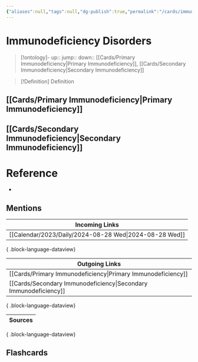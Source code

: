 ```yaml
---
{"aliases":null,"tags":null,"dg-publish":true,"permalink":"/cards/immunodeficiency-disorders/","dgPassFrontmatter":true}
---
```


# Immunodeficiency Disorders

> [!ontology]-
> up:: 
> jump:: 
> down:: [[Cards/Primary Immunodeficiency\|Primary Immunodeficiency]], [[Cards/Secondary Immunodeficiency\|Secondary Immunodeficiency]]

> [!Definition] Definition

## [[Cards/Primary Immunodeficiency\|Primary Immunodeficiency]]

## [[Cards/Secondary Immunodeficiency\|Secondary Immunodeficiency]]

# Reference

- 

## Mentions

| Incoming Links                                            |
| --------------------------------------------------------- |
| [[Calendar/2023/Daily/2024-08-28 Wed\|2024-08-28 Wed]] |

{ .block-language-dataview}

| Outgoing Links                                                      |
| ------------------------------------------------------------------- |
| [[Cards/Primary Immunodeficiency\|Primary Immunodeficiency]]     |
| [[Cards/Secondary Immunodeficiency\|Secondary Immunodeficiency]] |

{ .block-language-dataview}

| Sources |
| ------- |

{ .block-language-dataview}

## Flashcards